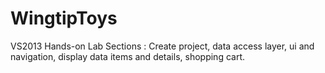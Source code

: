 # WingtipToys
VS2013 Hands-on Lab 
Sections : Create project, data access layer, ui and navigation, display data items and details, shopping cart.
